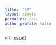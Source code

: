 ```yaml
---
title:  "CV"
layout: single
permalink: /cv/
author_profile: false
---
```



<div >

<main class="Main Main--page" >

<section class="Main-content" data-content-field="main-content">

<div class="sqs-layout sqs-grid-12 columns-12" data-type="page"><div class="row sqs-row"><div class="col sqs-col-12 span-12"><div class="sqs-block code-block sqs-block-code" data-block-type="23"><div class="sqs-block-content"> <object data="/assets/cv/cv.pdf" type="application/pdf" width="1200" height="1200">

alt : <a href="/assets/cv/cv.pdf">cv.pdf</a>

</object></div></div></div></div></div>

</section>

</main>


